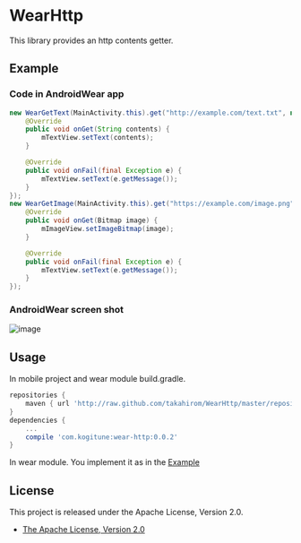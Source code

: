 WearHttp
======
This library provides an http contents getter.

## Example
### Code in AndroidWear app
```java
new WearGetText(MainActivity.this).get("http://example.com/text.txt", new WearGetText.WearGetCallBack() {
    @Override
    public void onGet(String contents) {
        mTextView.setText(contents);
    }

    @Override
    public void onFail(final Exception e) {
        mTextView.setText(e.getMessage());
    }
});
new WearGetImage(MainActivity.this).get("https://example.com/image.png", new WearGetImage.WearGetCallBack() {
    @Override
    public void onGet(Bitmap image) {
        mImageView.setImageBitmap(image);
    }

    @Override
    public void onFail(final Exception e) {
        mTextView.setText(e.getMessage());
    }
});
```
### AndroidWear screen shot  
![image](https://cloud.githubusercontent.com/assets/1386930/4348768/7b2bb5f0-419a-11e4-946b-1587e970b6e9.png)  


## Usage  
In mobile project and wear module build.gradle.
```groovy
repositories {
    maven { url 'http://raw.github.com/takahirom/WearHttp/master/repository/' }
}
dependencies {
    ...
    compile 'com.kogitune:wear-http:0.0.2'
}
```

In wear module. You implement it as in the [Example](#example)


## License

This project is released under the Apache License, Version 2.0.

* [The Apache License, Version 2.0](http://www.apache.org/licenses/LICENSE-2.0)
